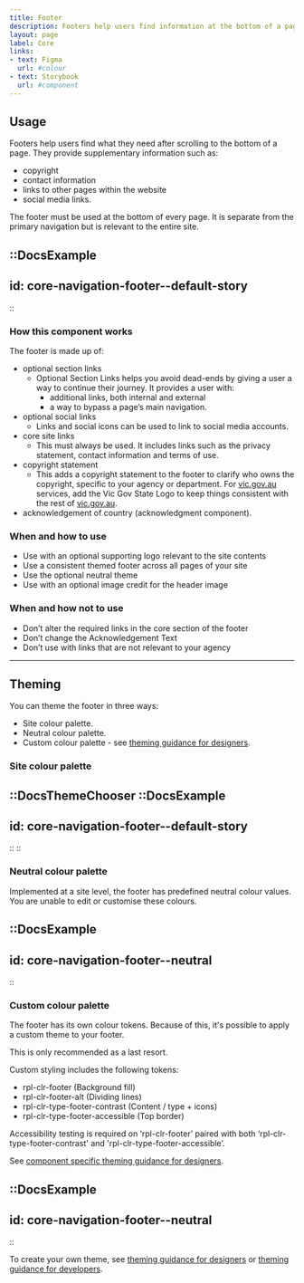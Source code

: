 ```yaml
---
title: Footer
description: Footers help users find information at the bottom of a page.
layout: page
label: Core
links:
- text: Figma
  url: #colour
- text: Storybook
  url: #component
---
```


## Usage

Footers help users find what they need after scrolling to the bottom of a page. They provide supplementary information such as:

- copyright
- contact information
- links to other pages within the website
- social media links.

The footer must be used at the bottom of every page. It is separate from the primary navigation but is relevant to the entire site.

::DocsExample
---
id: core-navigation-footer--default-story
---
::

### How this component works

The footer is made up of:

- optional section links
  - Optional Section Links helps you avoid dead-ends by giving a user a way to continue their journey. It provides a user with:
    - additional links, both internal and external
    - a way to bypass a page’s main navigation.
- optional social links
  - Links and social icons can be used to link to social media accounts.
- core site links
  - This must always be used. It includes links such as the privacy statement, contact information and terms of use.
- copyright statement
  - This adds a copyright statement to the footer to clarify who owns the copyright, specific to your agency or department. For [vic.gov.au](https://www.vic.gov.au) services, add the Vic Gov State Logo to keep things consistent with the rest of [vic.gov.au](https://www.vic.gov.au).
- acknowledgement of country (acknowledgment component).

### When and how to use

- Use with an optional supporting logo relevant to the site contents
- Use a consistent themed footer across all pages of your site
- Use the optional neutral theme
- Use with an optional image credit for the header image

### When and how not to use
- Don’t alter the required links in the core section of the footer
- Don’t change the Acknowledgement Text
- Don’t use with links that are not relevant to your agency

---

## Theming

You can theme the footer in three ways:

- Site colour palette.
- Neutral colour palette.
- Custom colour palette - see [theming guidance for designers]().

### Site colour palette

::DocsThemeChooser
  ::DocsExample
  ---
  id: core-navigation-footer--default-story
  ---
  ::
::

### Neutral colour palette

Implemented at a site level, the footer has predefined neutral colour values. You are unable to edit or customise these colours.

::DocsExample
---
id: core-navigation-footer--neutral
---
::

### Custom colour palette

The footer has its own colour tokens. Because of this, it's possible to apply a custom theme to your footer.

This is only recommended as a last resort.

Custom styling includes the following tokens:

- rpl-clr-footer (Background fill)
- rpl-clr-footer-alt (Dividing lines)
- rpl-clr-type-footer-contrast (Content / type + icons)
- rpl-clr-type-footer-accessible (Top border)

Accessibility testing is required on ‘rpl-clr-footer’ paired with both ‘rpl-clr-type-footer-contrast' and 'rpl-clr-type-footer-accessible’.

See [component specific theming guidance for designers]().

::DocsExample
---
id: core-navigation-footer--neutral
---
::

To create your own theme, see [theming guidance for designers]() or [theming guidance for developers]().
